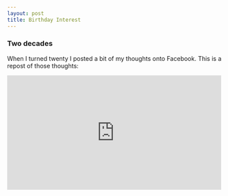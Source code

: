 ```yaml
---
layout: post
title: Birthday Interest
---
```


### Two decades
When I turned twenty I posted a bit of my thoughts onto Facebook. This is a repost of those thoughts:


<iframe src="https://www.facebook.com/plugins/post.php?href=https%3A%2F%2Fwww.facebook.com%2FK.Wade.Cooper%2Fposts%2F10207583880186108&width=500" width="500" height="268" style="border:none;overflow:hidden" scrolling="no" frameborder="0" allowTransparency="true" allow="encrypted-media"></iframe>




